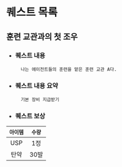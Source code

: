 # 퀘스트 목록

## 훈련 교관과의 첫 조우
* ### 퀘스트 내용
        나는 에이전트들의 훈련을 맡은 훈련 교관 A다.
* ### 퀘스트 내용 요약
        기본 장비 지급받기
* ### 퀘스트 보상
 | `아이템` | `수량` |
 | :---: | :---: |
 | USP | 1정 |
 | 탄약 | 30발 |
